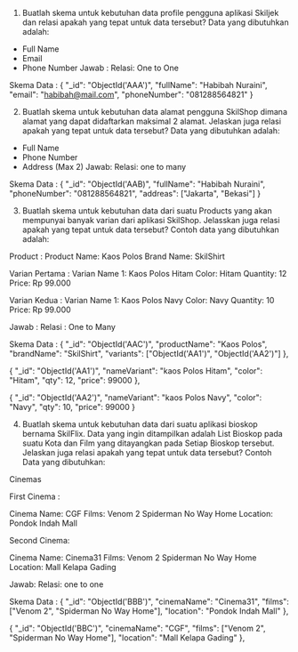 1. Buatlah skema untuk kebutuhan data profile pengguna aplikasi Skiljek dan relasi apakah yang tepat untuk data tersebut? Data yang dibutuhkan adalah:

- Full Name
- Email
- Phone Number
  Jawab :
  Relasi: One to One

Skema Data :
{
"\_id": "ObjectId('AAA')",
"fullName": "Habibah Nuraini",
"email": "habibah@mail.com",
"phoneNumber": "081288564821"
}

2. Buatlah skema untuk kebutuhan data alamat pengguna SkilShop dimana alamat yang dapat didaftarkan maksimal 2 alamat. Jelaskan juga relasi apakah yang tepat untuk data tersebut? Data yang dibutuhkan adalah:

- Full Name
- Phone Number
- Address (Max 2)
  Jawab: Relasi: one to many

Skema Data :
{
"\_id": "ObjectId('AAB)",
"fullName": "Habibah Nuraini",
"phoneNumber": "081288564821",
"addreas": ["Jakarta", "Bekasi"]
}

3. Buatlah skema untuk kebutuhan data dari suatu Products yang akan mempunyai banyak varian dari aplikasi SkilShop. Jelasskan juga relasi apakah yang tepat untuk data tersebut? Contoh data yang dibutuhkan adalah:

Product :
Product Name: Kaos Polos
Brand Name: SkilShirt

Varian Pertama :
Varian Name 1: Kaos Polos Hitam
Color: Hitam
Quantity: 12
Price: Rp 99.000

Varian Kedua :
Varian Name 1: Kaos Polos Navy
Color: Navy
Quantity: 10
Price: Rp 99.000

Jawab :
Relasi : One to Many

Skema Data :
{
"\_id": "ObjectId('AAC')",
"productName": "Kaos Polos",
"brandName": "SkilShirt",
"variants": ["ObjectId('AA1')", "ObjectId('AA2')"]
},

{
"\_id": "ObjectId('AA1')",
"nameVariant": "kaos Polos Hitam",
"color": "Hitam",
"qty": 12,
"price": 99000
},

{
"\_id": "ObjectId('AA2')",
"nameVariant": "kaos Polos Navy",
"color": "Navy",
"qty": 10,
"price": 99000
}

4. Buatlah skema untuk kebutuhan data dari suatu aplikasi bioskop bernama SkilFlix. Data yang ingin ditampilkan adalah List Bioskop pada suatu Kota dan Film yang ditayangkan pada Setiap Bioskop tersebut. Jelaskan juga relasi apakah yang tepat untuk data tersebut?
   Contoh Data yang dibutuhkan:

Cinemas

First Cinema :

Cinema Name: CGF
Films:
Venom 2
Spiderman No Way Home
Location: Pondok Indah Mall

Second Cinema:

Cinema Name: Cinema31
Films:
Venom 2
Spiderman No Way Home
Location: Mall Kelapa Gading

Jawab: Relasi: one to one

Skema Data :
{
"\_id": "ObjectId('BBB')",
"cinemaName": "Cinema31",
"films": ["Venom 2", "Spiderman No Way Home"],
"location": "Pondok Indah Mall"
},

{
"\_id": "ObjectId('BBC')",
"cinemaName": "CGF",
"films": ["Venom 2", "Spiderman No Way Home"],
"location": "Mall Kelapa Gading"
},
